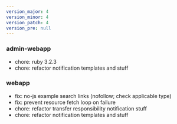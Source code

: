 ```yaml
---
version_major: 4
version_minor: 4
version_patch: 4
version_pre: null
---
```


### admin-webapp

- chore: ruby 3.2.3
- chore: refactor notification templates and stuff

### webapp

- fix: no-js example search links (nofollow; check applicable type)
- fix: prevent resource fetch loop on failure
- chore: refactor transfer responsibility notification stuff
- chore: refactor notification templates and stuff
